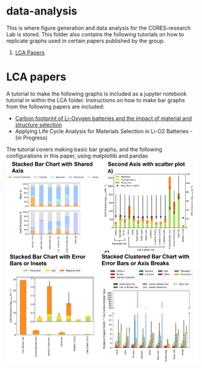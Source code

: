 # data-analysis
This is where figure generation and data analysis for the CORES-research Lab is stored. This folder also contains the following tutorials on how to replicate graphs used in certain papers published by the group.

1. [LCA Papers](#LCA-papers)

# LCA papers
A tutorial to make the following graphs is included as a jupyter notebook tutorial in within the LCA folder. Instructions on how to make bar graphs from the following papers are included:
- [Carbon footprint of Li-Oxygen batteries and the impact of material and structure selection](https://doi.org/10.1016/j.est.2023.106684)
- Applying Life Cycle Analysis for Materials Selection in Li-O2 Batteries - (in Progress)

The tutorial covers making basic bar graphs, and the following configurations in this paper, using matplotlib and pandas
![Sample output image](example_graphs.png)